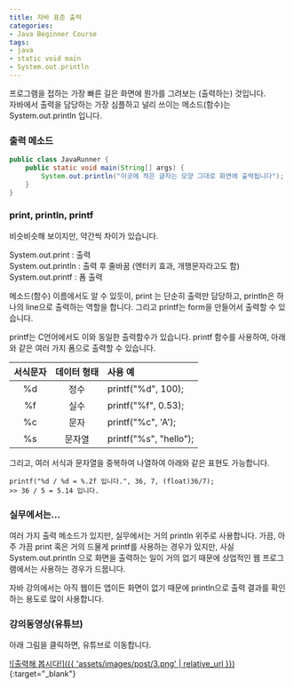 ```yaml
---
title: 자바 표준 출력
categories:
- Java Beginner Course
tags:
- java
- static void main
- System.out.println
---
```


프로그램을 접하는 가장 빠른 길은 화면에 뭔가를 그려보는 (출력하는) 것입니다.   
자바에서 출력을 담당하는 가장 심플하고 널리 쓰이는 메소드(함수)는 System.out.println 입니다.

### 출력 메소드

```java
public class JavaRunner {	
	public static void main(String[] args) {
		System.out.println("이곳에 적은 글자는 모양 그대로 화면에 출력됩니다");		
	}
}
```

### print, println, printf

비슷비슷해 보이지만, 약간씩 차이가 있습니다.

System.out.print : 출력   
System.out.println : 출력 후 줄바꿈 (엔터키 효과, 개행문자라고도 함)   
System.out.printf : 폼 출력

메소드(함수) 이름에서도 알 수 있듯이, print 는 단순히 출력만 담당하고, println은 하나의 line으로 출력하는 역할을 합니다. 그리고 printf는 form을 만들어서 출력할 수 있습니다.

printf는 C언어에서도 이와 동일한 출력함수가 있습니다.  printf 함수를 사용하여, 아래와 같은 여러 가지 폼으로 출력할 수 있습니다.


| 서식문자 | 데이터 형태 | 사용 예 |
|:---:|:---:|:---|
| %d | 정수 | printf("%d", 100); |
| %f | 실수 |  printf("%f", 0.53); |
| %c | 문자 |  printf("%c", 'A'); |
| %s | 문자열 |  printf("%s", "hello"); |

그리고, 여러 서식과 문자열을 중복하여 나열하여 아래와 같은 표현도 가능합니다.

```
printf("%d / %d = %.2f 입니다.", 36, 7, (float)36/7);
>> 36 / 5 = 5.14 입니다.
```

### 실무에서는...

여러 가지 출력 메소드가 있지만, 실무에서는 거의 println 위주로 사용합니다. 가끔, 아주 가끔 print 혹은 거의 드물게 printf를 사용하는 경우가 있지만, 사실 System.out.println 으로 화면을 출력하는 일이 거의 없기 때문에 상업적인 웹 프로그램에서는 사용하는 경우가 드뭅니다.   

자바 강의에서는 아직 웹이든 앱이든 화면이 없기 때문에 println으로 출력 결과를 확인하는 용도로 많이 사용합니다.

### 강의동영상(유튜브)

아래 그림을 클릭하면, 유튜브로 이동합니다.

[![출력해 봅시다!]({{ 'assets/images/post/3.png' | relative_url }})](https://youtu.be/Yijfbn5SzwA){:target="_blank"}
